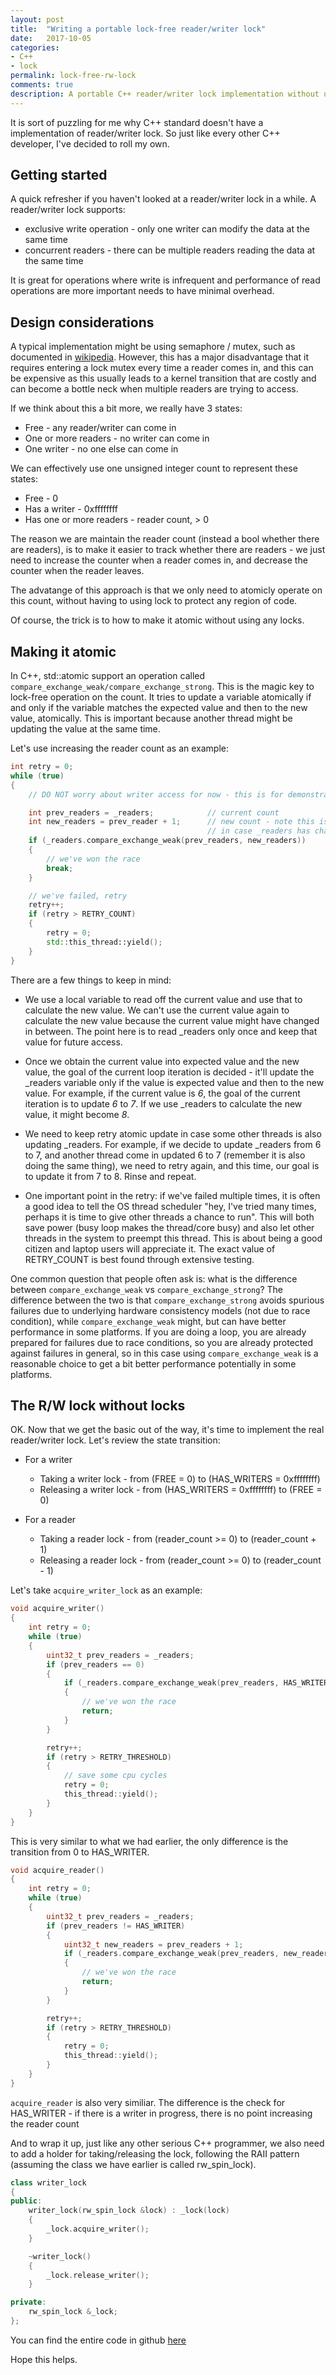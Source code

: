 ```yaml
---
layout: post
title:  "Writing a portable lock-free reader/writer lock"
date:   2017-10-05
categories:
- C++
- lock
permalink: lock-free-rw-lock
comments: true
description: A portable C++ reader/writer lock implementation without using locks
---  
```


It is sort of puzzling for me why C++ standard doesn't have a implementation of reader/writer lock. So just like every other C++ developer, I've decided to roll my own.

## Getting started

A quick refresher if you haven't looked at a reader/writer lock in a while. A reader/writer lock supports:
* exclusive write operation - only one writer can modify the data at the same time
* concurrent readers - there can be multiple readers reading the data at the same time

It is great for operations where write is infrequent and performance of read operations are more important needs to have minimal overhead. 

## Design considerations

A typical implementation might be using semaphore / mutex, such as documented in [wikipedia](https://en.wikipedia.org/wiki/Readers%E2%80%93writer_lock). However, this has a major disadvantage that it requires entering a lock mutex every time a reader comes in, and this can be expensive as this usually leads to a kernel transition that are costly and can become a bottle neck when multiple readers are trying to access.

If we think about this a bit more, we really have 3 states:
* Free - any reader/writer can come in
* One or more readers - no writer can come in
* One writer - no one else can come in

We can effectively use one unsigned integer count to represent these states:
* Free - 0
* Has a writer - 0xffffffff
* Has one or more readers - reader count, > 0

The reason we are maintain the reader count (instead a bool whether there are readers), is to make it easier to track whether there are readers - we just need to increase the counter when a reader comes in, and decrease the counter when the reader leaves. 

The advatange of this approach is that we only need to atomicly operate on this count, without having to using lock to protect any region of code. 

Of course, the trick is to how to make it atomic without using any locks.

## Making it atomic

In C++, std::atomic support an operation called `compare_exchange_weak/compare_exchange_strong`. This is the magic key to lock-free operation on the count. It tries to update a variable atomically if and only if the variable matches the expected value and then to the new value, atomically. This is important because another thread might be updating the value at the same time.

Let's use increasing the reader count as an example:

```c++
int retry = 0;
while (true)
{
    // DO NOT worry about writer access for now - this is for demonstrating atomic operation only

    int prev_readers = _readers;            // current count
    int new_readers = prev_reader + 1;      // new count - note this is using the local value prev_readers 
                                            // in case _readers has changed in between
    if (_readers.compare_exchange_weak(prev_readers, new_readers))
    {
        // we've won the race
        break;
    }

    // we've failed, retry
    retry++;
    if (retry > RETRY_COUNT)
    {
        retry = 0;
        std::this_thread::yield();
    }
}
```

There are a few things to keep in mind:

* We use a local variable to read off the current value and use that to calculate the new value. We can't use the current value again to calculate the new value because the current value might have changed in between. The point here is to read _readers only once and keep that value for future access. 

* Once we obtain the current value into expected value and the new value, the goal of the current loop iteration is decided - it'll update the _readers variable only if the value is expected value and then to the new value. For example, if the current value is *6*, the goal of the current iteration is to update *6* to *7*. If we use _readers to calculate the new value, it might become *8*.

* We need to keep retry atomic update in case some other threads is also updating _readers. For example, if we decide to update _readers from 6 to 7, and another thread come in updated 6 to 7 (remember it is also doing the same thing), we need to retry again, and this time, our goal is to update it from 7 to 8. Rinse and repeat.

* One important point in the retry: if we've failed multiple times, it is often a good idea to tell the OS thread scheduler "hey, I've tried many times, perhaps it is time to give other threads a chance to run". This will both save power (busy loop makes the thread/core busy) and also let other threads in the system to preempt this thread. This is about being a good citizen and laptop users will appreciate it. The exact value of RETRY_COUNT is best found through extensive testing.

One common question that people often ask is: what is the difference between `compare_exchange_weak` vs `compare_exchange_strong`? The difference between the two is that `compare_exchange_strong` avoids spurious failures due to underlying hardware consistency models (not due to race condition), while `compare_exchange_weak` might, but can have better performance in some platforms. If you are doing a loop, you are already prepared for failures due to race conditions, so you are already protected against failures in general, so in this case using `compare_exchange_weak` is a reasonable choice to get a bit better performance potentially in some platforms.

## The R/W lock without locks

OK. Now that we get the basic out of the way, it's time to implement the real reader/writer lock. Let's review the state transition:

* For a writer
  * Taking a writer lock - from (FREE = 0) to (HAS_WRITERS = 0xffffffff)
  * Releasing a writer lock - from (HAS_WRITERS = 0xffffffff) to (FREE = 0)

* For a reader
  * Taking a reader lock - from (reader_count >= 0) to (reader_count + 1)
  * Releasing a reader lock - from (reader_count >= 0) to (reader_count - 1)

Let's take `acquire_writer_lock` as an example:

```c++
void acquire_writer()
{
    int retry = 0;
    while (true)
    {
        uint32_t prev_readers = _readers;
        if (prev_readers == 0)
        {
            if (_readers.compare_exchange_weak(prev_readers, HAS_WRITER))
            {
                // we've won the race
                return;
            }
        }

        retry++;
        if (retry > RETRY_THRESHOLD)
        {
            // save some cpu cycles
            retry = 0;
            this_thread::yield();
        }
    }
}
```

This is very similar to what we had earlier, the only difference is the transition from 0 to HAS_WRITER. 

```c++
void acquire_reader()
{
    int retry = 0;
    while (true)
    {
        uint32_t prev_readers = _readers;
        if (prev_readers != HAS_WRITER)
        {
            uint32_t new_readers = prev_readers + 1;
            if (_readers.compare_exchange_weak(prev_readers, new_readers))
            {
                // we've won the race
                return;
            }
        }

        retry++;
        if (retry > RETRY_THRESHOLD)
        {
            retry = 0;
            this_thread::yield();
        }
    }
}
```

`acquire_reader` is also very similiar. The difference is the check for HAS_WRITER - if there is a writer in progress, there is no point increasing the reader count

And to wrap it up, just like any other serious C++ programmer, we also need to add a holder for taking/releasing the lock, following the RAII pattern (assuming the class we have earlier is called rw_spin_lock).

```c++
class writer_lock
{
public:
    writer_lock(rw_spin_lock &lock) : _lock(lock)
    {
        _lock.acquire_writer();
    }

    ~writer_lock()
    {
        _lock.release_writer();
    }

private:
    rw_spin_lock &_lock;
};
```

You can find the entire code in github [here](https://gist.github.com/yizhang82/500da684837161055978011c5850d296#file-rw_spin_lock-h)

Hope this helps.
